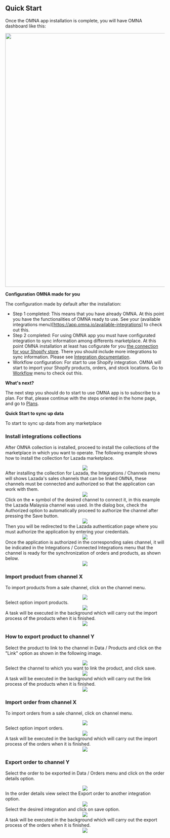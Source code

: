 ## Quick Start

Once the OMNA app installation is complete, you will have OMNA dashboard like this:

<div align=center>
	<img width="800" src="/assets/images/quick-start/dashboard.png"/>
</div>

**Configuration OMNA made for you**

The configuration made by default after the installation:
- Step 1 completed: This means that you have already OMNA. At this point you have the functionalities of OMNA  ready to use. See your (available integrations menu)[https://app.omna.io/available-integrations] to check out this.
- Step 2 completed: For using OMNA app you must have configurated integration to sync information among differents marketplace. At this point OMNA installation at least has cofigurate for you [the connection for your Shopify store](https://app.omna.io/connected-integrations). There you should include more integrations to sync information. Please see [Integration documentation](connected-integrations).
- Workflow configuration: For start to use Shopify integration. OMNA will start to import your Shopify products, orders, and stock locations. Go to [Workflow](https://app.omna.io/workflows) menu to check out this.

**What's next?**

The next step you should do to start to use OMNA app is to subscribe to a plan. For that, please continue with the steps oriented in the home page, and go to [Plans](https://app.omna.io/plans).

**Quick Start to sync up data**

To start to sync up data from any marketplace

### Install integrations collections 

After OMNA collection is installed, proceed to install the collections of the marketplace in which you want to operate. The following example shows how to install the collection for Lazada marketplace.
    <div align=center>
        <img src="/assets/images/user-guide/install_lazada_collection.jpg">
    </div>
After installing the collection for Lazada, the Integrations / Channels menu will shows Lazada's sales channels that can be linked OMNA, these channels must be connected and authorized so that the application can work with them.
    <div align=center>
        <img src="/assets/images/user-guide/channels.jpg">
    </div>
Click on the **+** symbol of the desired channel to connect it, in this example the Lazada Malaysia channel was used. In the dialog box, check the Authorized option to automatically proceed to authorize the channel after pressing the Save button.
    <div align=center>
        <img src="/assets/images/user-guide/connecting_lazada_my_channel.jpg">
    </div>
Then you will be redirected to the Lazada authentication page where you must authorize the application by entering your credentials.
    <div align=center>
        <img src="/assets/images/user-guide/lazada_authorization_request.jpg">
    </div>
Once the application is authorized in the corresponding sales channel, it will be indicated in the Integrations / Connected Integrations menu that the channel is ready for the synchronization of orders and products, as shown below.
    <div align=center>
        <img src="/assets/images/user-guide/lazada_channel_authorized.jpg">
    </div>

### Import product from channel X

To import products from a sale channel, click on the channel menu.
    <div align=center>
        <img src="/assets/images/user-guide/lazada_channel_menu.jpg">
    </div>
Select option import products.
    <div align=center>
        <img src="/assets/images/user-guide/import_products.jpg">
    </div>
A task will be executed in the background which will carry out the import process of the products when it is finished.
    <div align=center>
        <img src="/assets/images/user-guide/import_products_task.jpg">
    </div>

### How to export product to channel Y

Select the product to link to the channel in Data / Products and click on the "Link" option as shown in the following image.
    <div align=center>
        <img src="/assets/images/user-guide/link_product_to_channel.jpg">
    </div>
Select the channel to which you want to link the product, and click save.
    <div align=center>
        <img src="/assets/images/user-guide/link_product_to_channel_2.jpg">
    </div>
A task will be executed in the background which will carry out the link process of the products when it is finished.
    <div align=center>
        <img src="/assets/images/user-guide/link_product_task.jpg">
    </div>

### Import order from channel X

To import orders from a sale channel, click on channel menu.
    <div align=center>
        <img src="/assets/images/user-guide/lazada_channel_menu.jpg">
    </div>
Select option import orders.
    <div align=center>
        <img src="/assets/images/user-guide/import_orders.jpg">
    </div>
A task will be executed in the background which will carry out the import process of the orders when it is finished.
    <div align=center>
        <img src="/assets/images/user-guide/import_orders_task.jpg">
    </div>

### Export order to channel Y

Select the order to be exported in Data / Orders menu and click on the order details option.
    <div align=center>
        <img src="/assets/images/user-guide/order_details.jpg">
    </div>
In the order details view select the Export order to another integration option.
    <div align=center>
        <img src="/assets/images/user-guide/export_to_another_integration.jpg">
    </div>
Select the desired integration and click on save option.
    <div align=center>
        <img src="/assets/images/user-guide/export_order_to_integration.jpg">
    </div>
A task will be executed in the background which will carry out the export process of the orders when it is finished.
    <div align=center>
        <img src="/assets/images/user-guide/export_order_task.jpg">
    </div>
